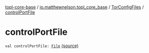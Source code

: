 [topl-core-base](../../index.md) / [io.matthewnelson.topl_core_base](../index.md) / [TorConfigFiles](index.md) / [controlPortFile](./control-port-file.md)

# controlPortFile

`val controlPortFile: `[`File`](https://docs.oracle.com/javase/6/docs/api/java/io/File.html) [(source)](https://github.com/05nelsonm/TorOnionProxyLibrary-Android/blob/master/topl-core-base/src/main/java/io/matthewnelson/topl_core_base/TorConfigFiles.kt#L86)
